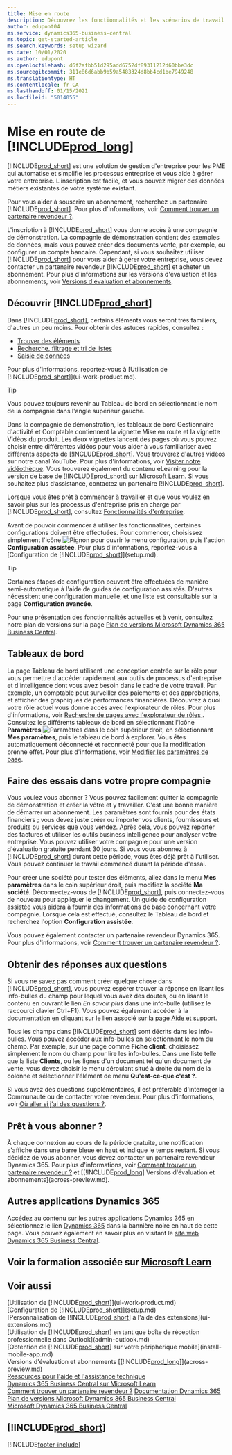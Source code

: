 ```yaml
---
title: Mise en route
description: Découvrez les fonctionnalités et les scénarios de travail de Business Central afin de bien démarrer.
author: edupont04
ms.service: dynamics365-business-central
ms.topic: get-started-article
ms.search.keywords: setup wizard
ms.date: 10/01/2020
ms.author: edupont
ms.openlocfilehash: d6f2afbb51d295add6752df89311212d60bbe3dc
ms.sourcegitcommit: 311e86d6abb9b59a5483324d8bb4cd1be7949248
ms.translationtype: HT
ms.contentlocale: fr-CA
ms.lasthandoff: 01/15/2021
ms.locfileid: "5014055"
---
```

# <a name="getting-started-with-prod_long"></a>Mise en route de [!INCLUDE[prod_long](includes/prod_long.md)]
[!INCLUDE[prod_short](includes/prod_short.md)] est une solution de gestion d'entreprise pour les PME qui automatise et simplifie les processus entreprise et vous aide à gérer votre entreprise. L'inscription est facile, et vous pouvez migrer des données métiers existantes de votre système existant.  

Pour vous aider à souscrire un abonnement, recherchez un partenaire [!INCLUDE[prod_short](includes/prod_short.md)]. Pour plus d'informations, voir [Comment trouver un partenaire revendeur ?](across-faq.md#findpartner).  

L'inscription à [!INCLUDE[prod_short](includes/prod_short.md)] vous donne accès à une compagnie de démonstration. La compagnie de démonstration contient des exemples de données, mais vous pouvez créer des documents vente, par exemple, ou configurer un compte bancaire. Cependant, si vous souhaitez utiliser [!INCLUDE[prod_short](includes/prod_short.md)] pour vous aider à gérer votre entreprise, vous devez contacter un partenaire revendeur [!INCLUDE[prod_short](includes/prod_short.md)] et acheter un abonnement. Pour plus d'informations sur les versions d'évaluation et les abonnements, voir [Versions d'évaluation et abonnements](across-preview.md).  

## <a name="get-to-know-prod_short"></a>Découvrir [!INCLUDE[prod_short](includes/prod_short.md)]

Dans [!INCLUDE[prod_short](includes/prod_short.md)], certains éléments vous seront très familiers, d'autres un peu moins. Pour obtenir des astuces rapides, consultez :  

* [Trouver des éléments](ui-search.md)  
* [Recherche, filtrage et tri de listes](ui-enter-criteria-filters.md)  
* [Saisie de données](ui-enter-data.md)  

Pour plus d'informations, reportez-vous à [Utilisation de [!INCLUDE[prod_short](includes/prod_short.md)]](ui-work-product.md).  

> [!TIP]  
> Vous pouvez toujours revenir au Tableau de bord en sélectionnant le nom de la compagnie dans l'angle supérieur gauche.

Dans la compagnie de démonstration, les tableaux de bord Gestionnaire d'activité et Comptable contiennent la vignette Mise en route et la vignette Vidéos du produit. Les deux vignettes lancent des pages où vous pouvez choisir entre différentes vidéos pour vous aider à vous familiariser avec différents aspects de [!INCLUDE[prod_short](includes/prod_short.md)]. Vous trouverez d'autres vidéos sur notre canal YouTube. Pour plus d'informations, voir [Visiter notre vidéothèque](across-videos.md). Vous trouverez également du contenu eLearning pour la version de base de [!INCLUDE[prod_short](includes/prod_short.md)] sur [Microsoft Learn](/learn/dynamics365/business-central?WT.mc_id=dyn365bc_landingpage-docs). Si vous souhaitez plus d’assistance, contactez un partenaire [!INCLUDE[prod_short](includes/prod_short.md)].  

Lorsque vous êtes prêt à commencer à travailler et que vous voulez en savoir plus sur les processus d'entreprise pris en charge par [!INCLUDE[prod_short](includes/prod_short.md)], consultez [Fonctionnalités d'entreprise](across-business-functionality.md).

Avant de pouvoir commencer à utiliser les fonctionnalités, certaines configurations doivent être effectuées. Pour commencer, choisissez simplement l'icône ![Pignon pour ouvrir le menu configuration](media/ui-experience/settings_icon_small.png), puis l'action **Configuration assistée**. Pour plus d'informations, reportez-vous à [Configuration de [!INCLUDE[prod_short](includes/prod_short.md)]](setup.md).  

> [!TIP]
> Certaines étapes de configuration peuvent être effectuées de manière semi-automatique à l'aide de guides de configuration assistés. D'autres nécessitent une configuration manuelle, et une liste est consultable sur la page **Configuration avancée**.

<!--Some Role Center pages provide a **Setup and Extensions** button. Here you have access to a list of assisted setup guides that can help you get started by setting selected areas up quickly. If an area is not covered by an assisted setup, choose the **Manual Setup** action to access setup pages where you can fill in setup fields for all areas manually. For more information, see also [Setting Up [!INCLUDE[prod_short](includes/prod_short.md)]](setup.md).  

> [!NOTE]
> The list of setup guides, extensions, and services that are available differ depending on the user experience you choose for your company. The **Essential** experience gives access to fewer than the **Premium** experience does. The first time you sign in, you use the Essential experience. For more information, see [Change Which Features are Displayed](ui-experiences.md).  -->

Pour une présentation des fonctionnalités actuelles et à venir, consultez notre plan de versions sur la page [Plan de versions Microsoft Dynamics 365 Business Central](https://go.microsoft.com/fwlink/?linkid=2047422).  

## <a name="the-role-centers"></a>Tableaux de bord
La page Tableau de bord utilisent une conception centrée sur le rôle pour vous permettre d'accéder rapidement aux outils de processus d'entreprise et d'intelligence dont vous avez besoin dans le cadre de votre travail. Par exemple, un comptable peut surveiller des paiements et des approbations, et afficher des graphiques de performances financières. Découvrez à quoi votre rôle actuel vous donne accès avec l'explorateur de rôles. Pour plus d'informations, voir [Recherche de pages avec l'explorateur de rôles ](ui-role-explorer.md). Consultez les différents tableaux de bord en sélectionnant l'icône **Paramètres** ![Paramètres](media/ui-experience/settings_icon_small.png "Icône Paramètres du tableau de bord") dans le coin supérieur droit, en sélectionnant **Mes paramètres**, puis le tableau de bord à explorer. Vous êtes automatiquement déconnecté et reconnecté pour que la modification prenne effet. Pour plus d'informations, voir [Modifier les paramètres de base](ui-change-basic-settings.md).  

## <a name="trying-things-out-in-your-own-company"></a>Faire des essais dans votre propre compagnie
Vous voulez vous abonner ? Vous pouvez facilement quitter la compagnie de démonstration et créer la vôtre et y travailler. C'est une bonne manière de démarrer un abonnement. Les paramètres sont fournis pour des états financiers ; vous devez juste créer ou importer vos clients, fournisseurs et produits ou services que vous vendez. Après cela, vous pouvez reporter des factures et utiliser les outils business intelligence pour analyser votre entreprise. Vous pouvez utiliser votre compagnie pour une version d'évaluation gratuite pendant 30 jours. Si vous vous abonnez à [!INCLUDE[prod_short](includes/prod_short.md)] durant cette période, vous êtes déjà prêt à l'utiliser. Vous pouvez continuer le travail commencé durant la période d'essai.  

Pour créer une société pour tester des éléments, allez dans le menu **Mes paramètres** dans le coin supérieur droit, puis modifiez la société **Ma société**. Déconnectez-vous de [!INCLUDE[prod_short](includes/prod_short.md)], puis connectez-vous de nouveau pour appliquer le changement. Un guide de configuration assistée vous aidera à fournir des informations de base concernant votre compagnie. Lorsque cela est effectué, consultez le Tableau de bord et recherchez l'option **Configuration assistée**.  

Vous pouvez également contacter un partenaire revendeur Dynamics 365. Pour plus d'informations, voir [Comment trouver un partenaire revendeur ?](across-faq.md#findpartner).  

## <a name="getting-answers-to-questions"></a>Obtenir des réponses aux questions

Si vous ne savez pas comment créer quelque chose dans [!INCLUDE[prod_short](includes/prod_short.md)], vous pouvez espérer trouver la réponse en lisant les info-bulles du champ pour lequel vous avez des doutes, ou en lisant le contenu en ouvrant le lien *En savoir plus* dans une info-bulle (utilisez le raccourci clavier Ctrl+F1). Vous pouvez également accéder à la documentation en cliquant sur le lien associé sur la [page Aide et support](product-help-and-support.md).  

Tous les champs dans [!INCLUDE[prod_short](includes/prod_short.md)] sont décrits dans les info-bulles. Vous pouvez accéder aux info-bulles en sélectionnant le nom du champ. Par exemple, sur une page comme **Fiche client**, choisissez simplement le nom du champ pour lire les info-bulles. Dans une liste telle que la liste **Clients**, ou les lignes d'un document tel qu'un document de vente, vous devez choisir le menu déroulant situé à droite du nom de la colonne et sélectionner l'élément de menu **Qu'est-ce-que c'est ?**.  

Si vous avez des questions supplémentaires, il est préférable d'interroger la Communauté ou de contacter votre revendeur. Pour plus d'informations, voir [Où aller si j'ai des questions ?](across-faq.md#where-do-i-go-if-i-have-questions).  

## <a name="ready-to-subscribe"></a>Prêt à vous abonner ?

À chaque connexion au cours de la période gratuite, une notification s'affiche dans une barre bleue en haut et indique le temps restant. Si vous décidez de vous abonner, vous devez contacter un partenaire revendeur Dynamics 365. Pour plus d'informations, voir [Comment trouver un partenaire revendeur ?](across-faq.md#findpartner) et [[!INCLUDE[prod_long](includes/prod_long.md)] Versions d'évaluation et abonnements](across-preview.md).  

## <a name="other-dynamics-365-apps"></a>Autres applications Dynamics 365
Accédez au contenu sur les autres applications Dynamics 365 en sélectionnez le lien [Dynamics 365](/dynamics365/) dans la bannière noire en haut de cette page. Vous pouvez également en savoir plus en visitant le [site web Dynamics 365 Business Central](https://dynamics.microsoft.com/business-central/overview/).  

## <a name="see-related-training-at-microsoft-learn"></a>Voir la formation associée sur [Microsoft Learn](/learn/paths/get-started-dynamics-365-business-central/)

## <a name="see-also"></a>Voir aussi

[Utilisation de [!INCLUDE[prod_short](includes/prod_short.md)]](ui-work-product.md)  
[Configuration de [!INCLUDE[prod_short](includes/prod_short.md)]](setup.md)  
[Personnalisation de [!INCLUDE[prod_short](includes/prod_short.md)] à l'aide des extensions](ui-extensions.md)  
[Utilisation de [!INCLUDE[prod_short](includes/prod_short.md)] en tant que boîte de réception professionnelle dans Outlook](admin-outlook.md)  
[Obtention de [!INCLUDE[prod_short](includes/prod_short.md)] sur votre périphérique mobile](install-mobile-app.md)  
Versions d'évaluation et abonnements [[!INCLUDE[prod_long](includes/prod_long.md)]](across-preview.md)  
[Ressources pour l'aide et l'assistance technique](product-help-and-support.md)  
[Dynamics 365 Business Central sur Microsoft Learn](/learn/dynamics365/business-central?WT.mc_id=dyn365bc_landingpage-docs)  
[Comment trouver un partenaire revendeur ?](across-faq.md#findpartner)
[Documentation Dynamics 365](/dynamics365/)  
[Plan de versions Microsoft Dynamics 365 Business Central](https://go.microsoft.com/fwlink/?linkid=2047422)  
[Microsoft Dynamics 365 Business Central](https://go.microsoft.com/fwlink/?linkid=828707)  

## [!INCLUDE[prod_short](includes/free_trial_md.md)]


[!INCLUDE[footer-include](includes/footer-banner.md)]